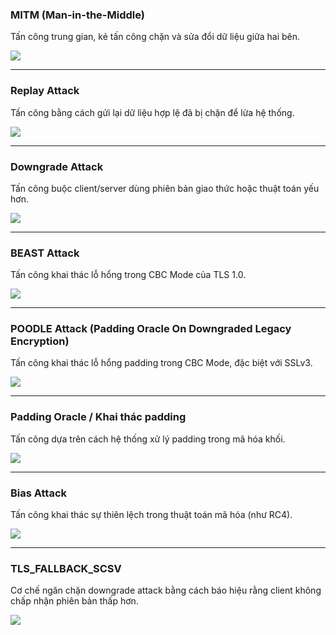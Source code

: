 ### MITM (Man-in-the-Middle)
Tấn công trung gian, kẻ tấn công chặn và sửa đổi dữ liệu giữa hai bên.

![](./Security_Threats_Vulnerabilities/man_in_the_middle.png)

---

### Replay Attack
Tấn công bằng cách gửi lại dữ liệu hợp lệ đã bị chặn để lừa hệ thống.

![](./Security_Threats_Vulnerabilities/replay_attack.png)

---

### Downgrade Attack
Tấn công buộc client/server dùng phiên bản giao thức hoặc thuật toán yếu hơn.

![](./Security_Threats_Vulnerabilities/downgrade_attack.png)

---

### BEAST Attack
Tấn công khai thác lỗ hổng trong CBC Mode của TLS 1.0.

![](./Security_Threats_Vulnerabilities/beast_attack.png)

---

### POODLE Attack (Padding Oracle On Downgraded Legacy Encryption)
Tấn công khai thác lỗ hổng padding trong CBC Mode, đặc biệt với SSLv3.

![](./Security_Threats_Vulnerabilities/poodle_attack.png)

---

### Padding Oracle / Khai thác padding
Tấn công dựa trên cách hệ thống xử lý padding trong mã hóa khối.

![](./Security_Threats_Vulnerabilities/padding_oracle.png)

---

### Bias Attack
Tấn công khai thác sự thiên lệch trong thuật toán mã hóa (như RC4).

![](./Security_Threats_Vulnerabilities/bias_attack.png)

---

### TLS_FALLBACK_SCSV
Cơ chế ngăn chặn downgrade attack bằng cách báo hiệu rằng client không chấp nhận phiên bản thấp hơn.

![](./Security_Threats_Vulnerabilities/tls_fallback_scsv.png)
